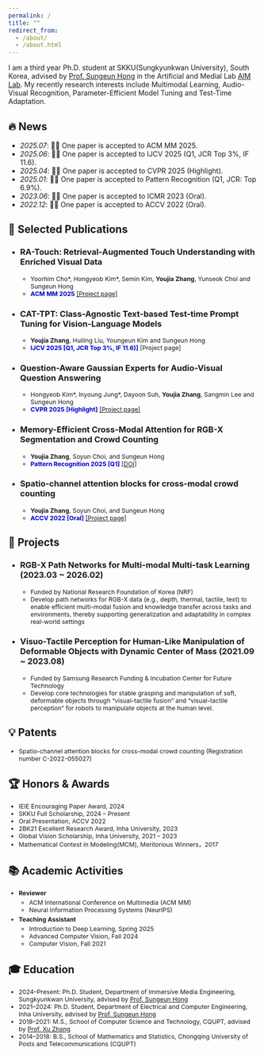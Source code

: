 ```yaml
---
permalink: /
title: ""
redirect_from: 
  - /about/
  - /about.html
---
```


I am a third year Ph.D. student at SKKU(Sungkyunkwan University), South Korea, advised by [Prof. Sungeun Hong](https://www.csehong.com/) in the Artificial and Medial Lab [AIM Lab](https://aim.skku.edu/home). My recently research interests include Multimodal Learning, Audio-Visual Recognition, Parameter-Efficient Model Tuning and Test-Time Adaptation. 


## 🔥 News
- *2025.07*: 🎉🎉 One paper is accepted to ACM MM 2025.
- *2025.06*: 🎉🎉 One paper is accepted to IJCV 2025 (Q1, JCR Top 3%, IF 11.6).
- *2025.04*: 🎉🎉 One paper is accepted to CVPR 2025 (Highlight).
- *2025.01*: 🎉🎉 One paper is accepted to Pattern Recognition (Q1, JCR: Top 6.9%).
- *2023.06*: 🎉🎉 One paper is accepted to ICMR 2023 (Oral). 
- *2022.12*: 🎉🎉 One paper is accepted to ACCV 2022 (Oral). 

## 📝 Selected Publications
- ### RA-Touch: Retrieval-Augmented Touch Understanding with Enriched Visual Data
  <ul style="font-size: 88%; margin-top: 0; margin-bottom: 0;">
    <li>Yoorhim Cho*, Hongyeob Kim*, Semin Kim, <strong>Youjia Zhang</strong>, Yunseok Choi and Sungeun Hong</li>
    <li><span style="color: #0000CD; font-weight: bold;">ACM MM 2025</span>  <a href="https://aim-skku.github.io/RA-Touch/">[Project page]</a></li>
  </ul>
  
- ### CAT-TPT: Class-Agnostic Text-based Test-time Prompt Tuning for Vision-Language Models
  <ul style="font-size: 88%; margin-top: 0; margin-bottom: 0;">
    <li><strong>Youjia Zhang</strong>, Huiling Liu, Youngeun Kim and Sungeun Hong</li>
    <li><span style="color: #0000CD; font-weight: bold;">IJCV 2025 [Q1, JCR Top 3%, IF 11.6)]</span>  [Project page]</li>
  </ul>
  
- ### Question-Aware Gaussian Experts for Audio-Visual Question Answering
  <ul style="font-size: 88%; margin-top: 0; margin-bottom: 0;">
    <li>Hongyeob Kim*, Inyoung Jung*, Dayoon Suh, <strong>Youjia Zhang</strong>, Sangmin Lee and Sungeun Hong</li>
    <li><span style="color: #0000CD; font-weight: bold;">CVPR 2025 [Highlight]</span>  <a href="https://aim-skku.github.io/QA-TIGER/">[Project page]</a></li>
  </ul>

- ### Memory-Efficient Cross-Modal Attention for RGB-X Segmentation and Crowd Counting
  <ul style="font-size: 88%; margin-top: 0; margin-bottom: 0;">
    <li><strong>Youjia Zhang</strong>, Soyun Choi, and Sungeun Hong</li>
    <li><span style="color: #0000CD; font-weight: bold;">Pattern Recognition 2025 [Q1]</span> <a href="https://aim.skku.edu/publication/international-journal">[DOI]</a></li>
  </ul>

- ### Spatio-channel attention blocks for cross-modal crowd counting
  <ul style="font-size: 88%; margin-top: 0; margin-bottom: 0;">
    <li><strong>Youjia Zhang</strong>, Soyun Choi, and Sungeun Hong</li>
    <li><span style="color: #0000CD; font-weight: bold;">ACCV 2022 [Oral]</span> <a href="https://aim.skku.edu/publication/international-conference/csca_accv22">[Project page]</a></li>
  </ul>


## 📂 Projects
- ### RGB-X Path Networks for Multi-modal Multi-task Learning (2023.03 ~ 2026.02)
  <ul style="font-size: 88%; margin-top: 0; margin-bottom: 0;">
    <li>Funded by National Research Foundation of Korea (NRF)</li>  
    <li>Develop path networks for RGB-X data (e.g., depth, thermal, tactile, text) to enable efficient multi-modal fusion and knowledge transfer across tasks and environments, thereby supporting generalization and adaptability in complex real-world settings</li>
  </ul> 

- ### Visuo-Tactile Perception for Human-Like Manipulation of Deformable Objects with Dynamic Center of Mass (2021.09 ~ 2023.08)
  <ul style="font-size: 88%; margin-top: 0; margin-bottom: 0;">
    <li>Funded by Samsung Research Funding & Incubation Center for Future Technology</li>
    <li>Develop core technologies for stable grasping and manipulation of soft, deformable objects through “visual-tactile fusion” and “visual-tactile perception” for robots to manipulate objects at the human level.</li>
  </ul>

## 💡 Patents
<ul style="font-size: 88%; margin: 4px 0;">
  <li>Spatio-channel attention blocks for cross-modal crowd counting (Registration number C-2022-055027)</li>
</ul>

## 🏆 Honors & Awards
<ul style="font-size: 88%; margin: 4px 0;">
  <li>IEIE Encouraging Paper Award, 2024</li>
  <li>SKKU Full Scholarship, 2024 – Present</li>
  <li>Oral Presentation, ACCV 2022</li>
  <li>2BK21 Excellent Research Award, Inha University, 2023</li>
  <li>Global Vision Scholarship, Inha University, 2021 – 2023 </li>
  <li>Mathematical Contest in Modeling(MCM), Meritorious Winners，2017</li>
</ul>

## 📚 Academic Activities

<ul style="font-size: 88%; margin: 4px 0;">
  <li><strong>Reviewer</strong>  
    <ul style="margin: 4px 0;">
      <li>ACM International Conference on Multimedia (ACM MM)</li>
      <li>Neural Information Processing Systems (NeurIPS)</li>
    </ul>
  </li>
  <li><strong>Teaching Assistant</strong>  
    <ul style="margin: 4px 0;">
      <li>Introduction to Deep Learning, Spring 2025</li>
      <li>Advanced Computer Vision, Fall 2024</li>
      <li>Computer Vision, Fall 2021</li>
    </ul>
  </li>
</ul>

## 🎓 Education

<ul style="font-size: 88%; margin: 4px 0;">
  <li>2024–Present: Ph.D. Student, Department of Immersive Media Engineering, Sungkyunkwan University, advised by <a href="https://www.csehong.com/">Prof. Sungeun Hong</a></li>
  <li>2021–2024: Ph.D. Student, Department of Electrical and Computer Engineering, Inha University, advised by <a href="https://www.csehong.com/">Prof. Sungeun Hong</a></li>
  <li>2018–2021: M.S., School of Computer Science and Technology, CQUPT, advised by <a href="https://faculty.cqupt.edu.cn/zhangx/en/index.htm">Prof. Xu Zhang</a></li>
  <li>2014–2018: B.S., School of Mathematics and Statistics, Chongqing University of Posts and Telecommunications (CQUPT)</li>
</ul>


